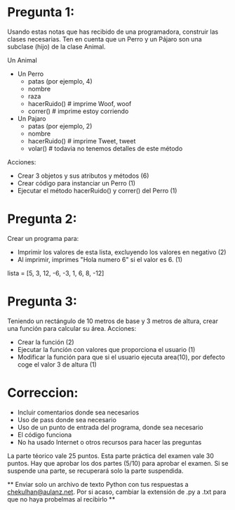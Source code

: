 # Pregunta 1:
Usando estas notas que has recibido de una programadora, construir las clases necesarias.
Ten en cuenta que un Perro y un Pájaro son una subclase (hijo) de la clase Animal.

Un Animal
 - Un Perro
     - patas (por ejemplo, 4)
     - nombre
     - raza 
     - hacerRuido()  # imprime Woof, woof
     - correr() # imprime estoy corriendo
 - Un Pajaro
    - patas (por ejemplo, 2)
    - nombre
    - hacerRuido() # imprime Tweet, tweet
    - volar() # todavia no tenemos detalles de este método
    
Acciones:
- Crear 3 objetos y sus atributos y métodos (6)
- Crear código para instanciar un Perro (1)
- Ejecutar el método hacerRuido() y correr() del Perro (1)


# Pregunta 2:
Crear un programa para:
- Imprimir los valores de esta lista, excluyendo los valores en negativo (2)
- Al imprimir, imprimes "Hola numero 6" si el valor es 6. (1)

lista = [5, 3, 12, -6, -3, 1, 6, 8, -12]

 
# Pregunta 3:
Teniendo un rectángulo de 10 metros de base y 3 metros de altura, crear una función para calcular su área.
Acciones: 
 - Crear la función (2)
 - Ejecutar la función con valores que proporciona el usuario (1)
 - Modificar la función para que si el usuario ejecuta area(10), por defecto coge el valor 3 de altura  (1)


# Correccion:
- Incluir comentarios donde sea necesarios
- Uso de pass donde sea necesario
- Uso de un punto de entrada del programa, donde sea necesario
- El código funciona
- No ha usado Internet o otros recursos para hacer las preguntas

La parte téorico vale 25 puntos. Esta parte práctica del examen vale 30 puntos. Hay que aprobar los dos partes (5/10) para aprobar el examen. Si se suspende una parte, se recuperará solo la parte suspendida.

** Enviar solo un archivo de texto Python con tus respuestas a chekulhan@aulanz.net. Por si acaso, cambiar la extensión de .py a .txt para que no haya probelmas al recibirlo **

